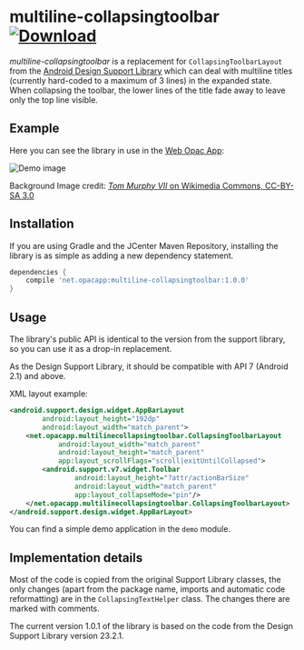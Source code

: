 # multiline-collapsingtoolbar [ ![Download](https://api.bintray.com/packages/opacapp/libs/multiline-collapsingtoolbar/images/download.svg) ](https://bintray.com/opacapp/libs/multiline-collapsingtoolbar/_latestVersion)
_multiline-collapsingtoolbar_ is a replacement for `CollapsingToolbarLayout` from the [Android Design Support Library](https://github.com/android/platform_frameworks_support/tree/master/design) which can deal with multiline titles (currently hard-coded to a maximum of 3 lines) in the expanded state. When collapsing the toolbar, the lower lines of the title fade away to leave only the top line visible.

## Example
Here you can see the library in use in the [Web Opac App](https://github.com/opacapp/opacclient):

![Demo image](https://drop.rami.io/0DyEN/)

Background Image credit: [_Tom Murphy VII_ on Wikimedia Commons, CC-BY-SA 3.0](https://commons.wikimedia.org/wiki/File:Old_book_bindings.jpg)

## Installation

If you are using Gradle and the JCenter Maven Repository, installing the library is as simple as
adding a new dependency statement.

```gradle
dependencies {
    compile 'net.opacapp:multiline-collapsingtoolbar:1.0.0'
}
```

## Usage
The library's public API is identical to the version from the support library, so you can use it as a drop-in replacement.

As the Design Support Library, it should be compatible with API 7 (Android 2.1) and above.

XML layout example:
```xml
<android.support.design.widget.AppBarLayout
        android:layout_height="192dp"
        android:layout_width="match_parent">
    <net.opacapp.multilinecollapsingtoolbar.CollapsingToolbarLayout
            android:layout_width="match_parent"
            android:layout_height="match_parent"
            app:layout_scrollFlags="scroll|exitUntilCollapsed">
        <android.support.v7.widget.Toolbar
                android:layout_height="?attr/actionBarSize"
                android:layout_width="match_parent"
                app:layout_collapseMode="pin"/>
    </net.opacapp.multilinecollapsingtoolbar.CollapsingToolbarLayout>
</android.support.design.widget.AppBarLayout>
```

You can find a simple demo application in the `demo` module.

## Implementation details
Most of the code is copied from the original Support Library classes, the only changes (apart from the package name, imports and automatic code reformatting) are in the `CollapsingTextHelper` class. The changes there are marked with comments.

The current version 1.0.1 of the library is based on the code from the Design Support Library version 23.2.1.
